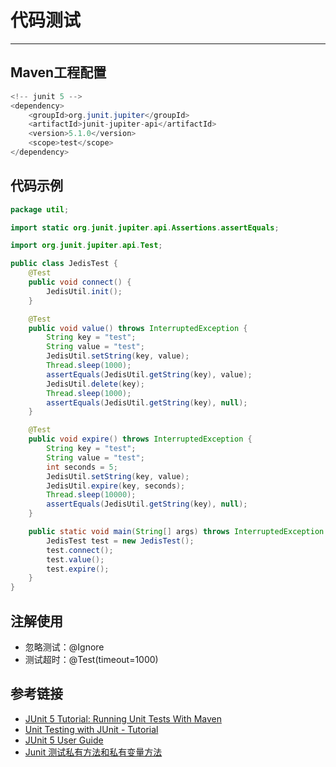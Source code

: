# 代码测试
***
## Maven工程配置
```java
<!-- junit 5 -->
<dependency>
    <groupId>org.junit.jupiter</groupId>
    <artifactId>junit-jupiter-api</artifactId>
    <version>5.1.0</version>
    <scope>test</scope>
</dependency>
```

## 代码示例
```java
package util;

import static org.junit.jupiter.api.Assertions.assertEquals;

import org.junit.jupiter.api.Test;

public class JedisTest {
    @Test
    public void connect() {
        JedisUtil.init();
    }

    @Test
    public void value() throws InterruptedException {
        String key = "test";
        String value = "test";
        JedisUtil.setString(key, value);
        Thread.sleep(1000);
        assertEquals(JedisUtil.getString(key), value);
        JedisUtil.delete(key);
        Thread.sleep(1000);
        assertEquals(JedisUtil.getString(key), null);
    }

    @Test
    public void expire() throws InterruptedException {
        String key = "test";
        String value = "test";
        int seconds = 5;
        JedisUtil.setString(key, value);
        JedisUtil.expire(key, seconds);
        Thread.sleep(10000);
        assertEquals(JedisUtil.getString(key), null);
    }

    public static void main(String[] args) throws InterruptedException {
        JedisTest test = new JedisTest();
        test.connect();
        test.value();
        test.expire();
    }
}
```

## 注解使用
- 忽略测试：@Ignore
- 测试超时：@Test(timeout=1000)

## 参考链接
- [JUnit 5 Tutorial: Running Unit Tests With Maven](https://www.petrikainulainen.net/programming/testing/junit-5-tutorial-running-unit-tests-with-maven/)
- [Unit Testing with JUnit - Tutorial](http://www.vogella.com/tutorials/JUnit/article.html)
- [JUnit 5 User Guide](https://junit.org/junit5/docs/current/user-guide/)
- [Junit 测试私有方法和私有变量方法](https://blog.csdn.net/weixin_37370093/article/details/75096584)